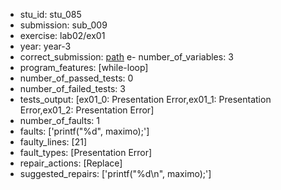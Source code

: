 - stu_id: stu_085	       
- submission: sub_009
- exercise: lab02/ex01
- year: year-3
- correct_submission: [path](https://github.com/pmorvalho/C-Pack-IPAs/blob/main/correct_submissions/year-3/lab02/ex01/ex01-stu_085-sub_009)
e- number_of_variables: 3
- program_features: [while-loop] 
- number_of_passed_tests: 0
- number_of_failed_tests: 3
- tests_output: [ex01_0: Presentation Error,ex01_1: Presentation Error,ex01_2: Presentation Error]
- number_of_faults: 1
- faults: ['printf("%d", maximo);']
- faulty_lines: [21]
- fault_types: [Presentation Error]
- repair_actions: [Replace] 
- suggested_repairs: ['printf("%d\n", maximo);']
